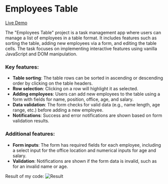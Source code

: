 # Employees Table
[Live Demo](https://mateuszcieplak.github.io/js_employees_table_DOM/)  

The "Employees Table" project is a task management app where users can manage a list of employees in a table format. It includes features such as sorting the table, adding new employees via a form, and editing the table cells. The task focuses on implementing interactive features using vanilla JavaScript and DOM manipulation.

### Key features:
- **Table sorting**: The table rows can be sorted in ascending or descending order by clicking on the table headers.
- **Row selection**: Clicking on a row will highlight it as selected.
- **Adding employees**: Users can add new employees to the table using a form with fields for name, position, office, age, and salary.
- **Data validation**: The form checks for valid data (e.g., name length, age range, etc.) before adding a new employee.
- **Notifications**: Success and error notifications are shown based on form validation results.

### Additional features:
- **Form inputs**: The form has required fields for each employee, including a select input for the office location and numerical inputs for age and salary.
- **Validation**: Notifications are shown if the form data is invalid, such as for an invalid name or age.


Result of my code:
![Result](./src/images/result.png)
